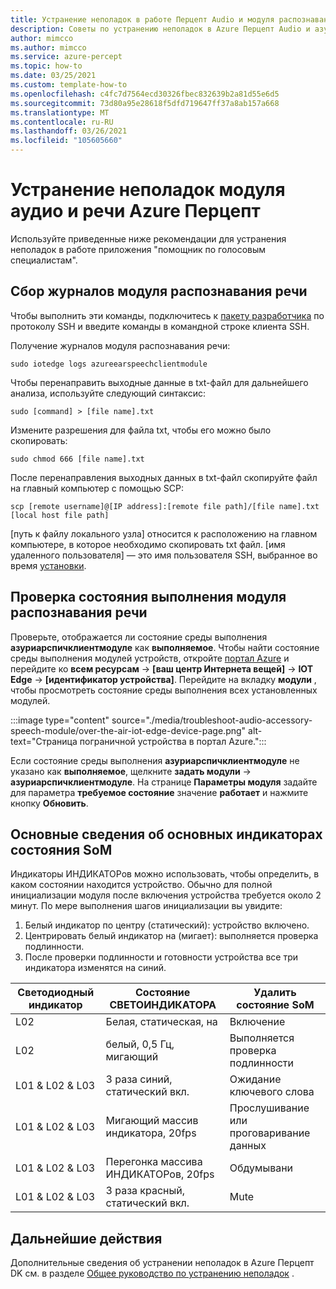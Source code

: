 ```yaml
---
title: Устранение неполадок в работе Перцепт Audio и модуля распознавания речи Azure
description: Советы по устранению неполадок в Azure Перцепт Audio и азуриарспичклиентмодуле
author: mimcco
ms.author: mimcco
ms.service: azure-percept
ms.topic: how-to
ms.date: 03/25/2021
ms.custom: template-how-to
ms.openlocfilehash: c4fc7d7564ecd30326fbec832639b2a81d55e6d5
ms.sourcegitcommit: 73d80a95e28618f5dfd719647ff37a8ab157a668
ms.translationtype: MT
ms.contentlocale: ru-RU
ms.lasthandoff: 03/26/2021
ms.locfileid: "105605660"
---
```

# <a name="azure-percept-audio-and-speech-module-troubleshooting"></a>Устранение неполадок модуля аудио и речи Azure Перцепт

Используйте приведенные ниже рекомендации для устранения неполадок в работе приложения "помощник по голосовым специалистам".

## <a name="collecting-speech-module-logs"></a>Сбор журналов модуля распознавания речи

Чтобы выполнить эти команды, подключитесь к [пакету разработчика](./how-to-ssh-into-percept-dk.md) по протоколу SSH и введите команды в командной строке клиента SSH.

Получение журналов модуля распознавания речи:

```console
sudo iotedge logs azureearspeechclientmodule
```

Чтобы перенаправить выходные данные в txt-файл для дальнейшего анализа, используйте следующий синтаксис:

```console
sudo [command] > [file name].txt
```

Измените разрешения для файла txt, чтобы его можно было скопировать:

```console
sudo chmod 666 [file name].txt
```

После перенаправления выходных данных в txt-файл скопируйте файл на главный компьютер с помощью SCP:

```console
scp [remote username]@[IP address]:[remote file path]/[file name].txt [local host file path]
```

[путь к файлу локального узла] относится к расположению на главном компьютере, в которое необходимо скопировать txt файл. [имя удаленного пользователя] — это имя пользователя SSH, выбранное во время [установки](./quickstart-percept-dk-set-up.md).

## <a name="checking-runtime-status-of-the-speech-module"></a>Проверка состояния выполнения модуля распознавания речи

Проверьте, отображается ли состояние среды выполнения **азуриарспичклиентмодуле** как **выполняемое**. Чтобы найти состояние среды выполнения модулей устройств, откройте [портал Azure](https://portal.azure.com/) и перейдите ко **всем ресурсам**  ->  **[ваш центр Интернета вещей]**  ->  **IOT Edge**  ->  **[идентификатор устройства]**. Перейдите на вкладку **модули** , чтобы просмотреть состояние среды выполнения всех установленных модулей.

:::image type="content" source="./media/troubleshoot-audio-accessory-speech-module/over-the-air-iot-edge-device-page.png" alt-text="Страница пограничной устройства в портал Azure.":::

Если состояние среды выполнения **азуриарспичклиентмодуле** не указано как **выполняемое**, щелкните **задать модули**  ->  **азуриарспичклиентмодуле**. На странице **Параметры модуля** задайте для параметра **требуемое состояние** значение **работает** и нажмите кнопку **Обновить**.

## <a name="understanding-ear-som-led-indicators"></a>Основные сведения об основных индикаторах состояния SoM

Индикаторы ИНДИКАТОРов можно использовать, чтобы определить, в каком состоянии находится устройство. Обычно для полной инициализации модуля после включения устройства требуется около 2 минут. По мере выполнения шагов инициализации вы увидите:

1. Белый индикатор по центру (статический): устройство включено.
2. Центрировать белый индикатор на (мигает): выполняется проверка подлинности.
3. После проверки подлинности и готовности устройства все три индикатора изменятся на синий.

|Светодиодный индикатор|Состояние СВЕТОИНДИКАТОРА|Удалить состояние SoM|
|---|---------|--------------|
|L02|Белая, статическая, на|Включение |
|L02|белый, 0,5 Гц, мигающий|Выполняется проверка подлинности |
|L01 & L02 & L03|3 раза синий, статический вкл.|Ожидание ключевого слова|
|L01 & L02 & L03|Мигающий массив индикатора, 20fps |Прослушивание или проговаривание данных|
|L01 & L02 & L03|Перегонка массива ИНДИКАТОРов, 20fps|Обдумывани|
|L01 & L02 & L03|3 раза красный, статический вкл. |Mute|

## <a name="next-steps"></a>Дальнейшие действия

Дополнительные сведения об устранении неполадок в Azure Перцепт DK см. в разделе [Общее руководство по устранению неполадок](./troubleshoot-dev-kit.md) .
